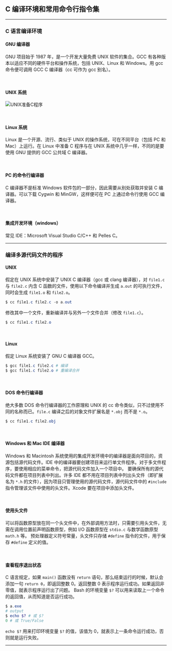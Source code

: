 ## C 编译环境和常用命令行指令集

---
### C 语言编译环境

#### GNU 编译器

GNU 项目始于 1987 年，是一个开发大量免费 UNIX 软件的集合。GCC 有各种版本以适应不同的硬件平台和操作系统，包括 UNIX、Linux 和 Windows。用 gcc 命令便可调用 GCC C 编译器（cc 可作为 gcc 别名）。

<br>

#### UNIX 系统

![UNIX准备C程序](../../.img/Unix%20编译%20C.png)

<br>

#### Linux 系统

Linux 是一个开源、流行、类似于 UNIX 的操作系统，可在不同平台（包括 PC 和 Mac）上运行。在 Linux 中准备 C 程序与在 UNIX 系统中几乎一样，不同的是要使用 GNU 提供的 GCC 公共域 C 编译器。

<br>

#### PC 的命令行编译器

C 编译器不是标准 Windows 软件包的一部分，因此需要从别处获取并安装 C 编译器。可以下载 Cygwin 和 MinGW，这样便可在 PC 上通过命令行使用 GCC 编译器。

<br>

#### 集成开发环境（windows）

常见 IDE：Microsoft Visual Studio C/C++ 和 Pelles C。

---
### 编译多源代码文件的程序

#### UNIX

假定在 UNIX 系统中安装了 UNIX C 编译器（gcc 或 clang 编译器），对 `file1.c` 与 `file2.c` 内含 C 函数的文件，使用以下命令编译并生成 `a.out` 的可执行文件，同时会生成 `file1.o` 和 `file2.o`。

```powershell
$ cc file1.c file2.c -o a.out
```

修改其中一个文件，重新编译并与另外一个文件合并（修改 `file1.c`）。

```powershell
$ cc file1.c file2.o
```

<br>

#### Linux

假定 Linux 系统安装了 GNU C 编译器 GCC。

```powershell
$ gcc file1.c file2.c # 编译
$ gcc file1.c file2.o # 重编译合并
```

<br>

#### DOS 命令行编译器

绝大多数 DOS 命令行编译器的工作原理和 UNIX 的 cc 命令类似，只不过使用不同的名称而已。`file.c` 编译之后的对象文件扩展名是 `*.obj` 而不是 `*.o`。

```powershell
$ cc file1.c file2.obj
```

<br>

#### Windows 和 Mac IDE 编译器

Windows 和 Macintosh 系统使用的集成开发环境中的编译器是面向项目的，资源包括源代码文件。IDE 中的编译器要创建项目来运行单文件程序。对于多文件程序，要使用相应的菜单命令，把源代码文件加入一个项目中。
要确保所有的源代码文件都在项目列表中列出。许多 IDE 都不用在项目列表中列出头文件（即扩展名为 ```*.h``` 的文件），因为项目只管理使用的源代码文件，源代码文件中的 ```#include``` 指令管理该文件中使用的头文件。Xcode 要在项目中添加头文件。

<br>

#### 使用头文件

可以将函数原型放在同一个头文件中，在外部调用方法时，只需要引用头文件，无需在调用位置前声明函数原型，例如 I/O 函数原型在 ```stdio.c``` 与数学函数原型 ```math.h``` 等。
预处理器定义符号常量，头文件只存储 ```#define``` 指令的文件，用于保存 ```#define``` 定义的值。

<br>

#### 查看程序退出状态

C 语言规定，如果 ```main()``` 函数没有 ```return``` 语句，那么结束运行的时候，默认会添加一句 ```return 0```，即返回整数 0。返回整数 0 表示程序运行成功。如果返回非零值，就表示程序运行出了问题。
Bash 的环境变量 ```$?``` 可以用来读取上一个命令的返回值，从而知道是否运行成功。

```powershell
$ a.exe
# output
$ echo $? # 或 $?
0 # 或 True/False
```

```echo $?``` 用来打印环境变量 ```$?``` 的值，该值为 0，就表示上一条命令运行成功，否则就是运行失败。

---